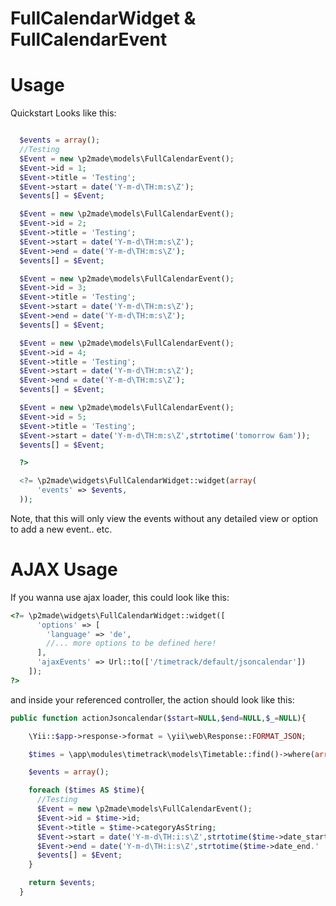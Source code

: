FullCalendarWidget & FullCalendarEvent
======================================

Usage
=====

Quickstart Looks like this:

```php

  $events = array();
  //Testing
  $Event = new \p2made\models\FullCalendarEvent();
  $Event->id = 1;
  $Event->title = 'Testing';
  $Event->start = date('Y-m-d\TH:m:s\Z');
  $events[] = $Event;

  $Event = new \p2made\models\FullCalendarEvent();
  $Event->id = 2;
  $Event->title = 'Testing';
  $Event->start = date('Y-m-d\TH:m:s\Z');
  $Event->end = date('Y-m-d\TH:m:s\Z');
  $events[] = $Event;

  $Event = new \p2made\models\FullCalendarEvent();
  $Event->id = 3;
  $Event->title = 'Testing';
  $Event->start = date('Y-m-d\TH:m:s\Z');
  $Event->end = date('Y-m-d\TH:m:s\Z');
  $events[] = $Event;

  $Event = new \p2made\models\FullCalendarEvent();
  $Event->id = 4;
  $Event->title = 'Testing';
  $Event->start = date('Y-m-d\TH:m:s\Z');
  $Event->end = date('Y-m-d\TH:m:s\Z');
  $events[] = $Event;

  $Event = new \p2made\models\FullCalendarEvent();
  $Event->id = 5;
  $Event->title = 'Testing';
  $Event->start = date('Y-m-d\TH:m:s\Z',strtotime('tomorrow 6am'));
  $events[] = $Event;

  ?>

  <?= \p2made\widgets\FullCalendarWidget::widget(array(
      'events' => $events,
  ));
```

Note, that this will only view the events without any detailed view or option to add a new event.. etc.

AJAX Usage
==========
If you wanna use ajax loader, this could look like this:

```php
<?= \p2made\widgets\FullCalendarWidget::widget([
      'options' => [
        'language' => 'de',
        //... more options to be defined here!
      ],
      'ajaxEvents' => Url::to(['/timetrack/default/jsoncalendar'])
    ]);
?>
```

and inside your referenced controller, the action should look like this:

```php
public function actionJsoncalendar($start=NULL,$end=NULL,$_=NULL){

    \Yii::$app->response->format = \yii\web\Response::FORMAT_JSON;

    $times = \app\modules\timetrack\models\Timetable::find()->where(array('category'=>\app\modules\timetrack\models\Timetable::CAT_TIMETRACK))->all();

    $events = array();

    foreach ($times AS $time){
      //Testing
      $Event = new \p2made\models\FullCalendarEvent();
      $Event->id = $time->id;
      $Event->title = $time->categoryAsString;
      $Event->start = date('Y-m-d\TH:i:s\Z',strtotime($time->date_start.' '.$time->time_start));
      $Event->end = date('Y-m-d\TH:i:s\Z',strtotime($time->date_end.' '.$time->time_end));
      $events[] = $Event;
    }

    return $events;
  }
```
